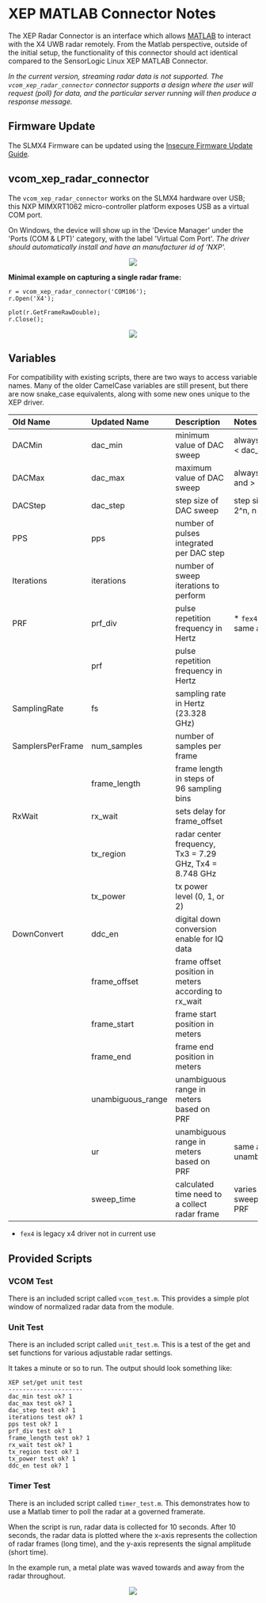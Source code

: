 # XEP MATLAB Connector Notes

The XEP Radar Connector is an interface which allows [MATLAB](https://www.mathworks.com/products/matlab.html)
to interact with the X4 UWB radar remotely. From the Matlab perspective, outside of the initial setup, the 
functionality of this connector should act identical compared to the SensorLogic Linux XEP MATLAB Connector.

_In the current version, streaming radar data is not supported. The `vcom_xep_radar_connector` connector
supports a design where the user will request (poll) for data, and the particular server running will then 
produce a response message._

## Firmware Update
The SLMX4 Firmware can be updated using the [Insecure Firmware Update Guide](../firmware/insecure_fw_update.md).

## vcom_xep_radar_connector
The `vcom_xep_radar_connector` works on the SLMX4 hardware over USB; this NXP MIMXRT1062 micro-controller 
platform exposes USB as a virtual COM port. 

On Windows, the device will show up in the 'Device Manager' under the 'Ports (COM & LPT)' category, with the 
label 'Virtual Com Port'. _The driver should automatically install and have an manufacturer id of 'NXP'._

<p align="center">
  <img src="../images/matlab/virtual_com.png" />
</p>

**Minimal example on capturing a single radar frame:**
```
r = vcom_xep_radar_connector('COM106');
r.Open('X4');

plot(r.GetFrameRawDouble);
r.Close();
```
<p align="center">
  <img src="../images/matlab/basic_capture.png" />
</p>

## Variables

For compatibility with existing scripts, there are two ways to access variable names. Many of the older 
CamelCase variables are still present, but there are now snake_case equivalents, along with some new ones
unique to the XEP driver.

| Old Name         | Updated Name      | Description | Notes |
|:-----------------|:------------------|:------------|:------|
| DACMin           | dac_min           | minimum value of DAC sweep | always set >= 0 and < dac_max |
| DACMax           | dac_max           | maximum value of DAC sweep | always set <= 2047 and > dac_min |
| DACStep          | dac_step          | step size of DAC sweep | step size exponent, 2^n, n = (0,1,2,or 3) |
| PPS              | pps               | number of pulses integrated per DAC step ||
| Iterations       | iterations        | number of sweep iterations to perform ||
| PRF              | prf_div           | pulse repetition frequency in Hertz | * `fex4`'s PRF set is same as prf_div |
|                  | prf               | pulse repetition frequency in Hertz ||
| SamplingRate     | fs                | sampling rate in Hertz (23.328 GHz) ||
| SamplersPerFrame | num_samples       | number of samples per frame ||
|                  | frame_length      | frame length in steps of 96 sampling bins ||
| RxWait           | rx_wait           | sets delay for frame_offset ||
|                  | tx_region         | radar center frequency, Tx3 = 7.29 GHz, Tx4 = 8.748 GHz||
|                  | tx_power          | tx power level (0, 1, or 2) ||
| DownConvert      | ddc_en            | digital down conversion enable for IQ data||
|                  | frame_offset      | frame offset position in meters according to rx_wait||
|                  | frame_start       | frame start position in meters ||
|                  | frame_end         | frame end position in meters ||
|                  | unambiguous_range | unambiguous range in meters based on PRF ||
|                  | ur                | unambiguous range in meters based on PRF | same as unambiguous_range |
|                  | sweep_time        | calculated time need to a collect radar frame | varies based on sweep settings and PRF |

* `fex4` is legacy x4 driver not in current use

## Provided Scripts

### VCOM Test
There is an included script called `vcom_test.m`. This provides a simple plot window of normalized radar 
data from the module.

### Unit Test
There is an included script called `unit_test.m`. This is a test of the get and set functions for various 
adjustable radar settings.

It takes a minute or so to run. The output should look something like:
```
XEP set/get unit test
---------------------
dac_min test ok? 1
dac_max test ok? 1
dac_step test ok? 1
iterations test ok? 1
pps test ok? 1
prf_div test ok? 1
frame_length test ok? 1
rx_wait test ok? 1
tx_region test ok? 1
tx_power test ok? 1
ddc_en test ok? 1
```

### Timer Test
There is an included script called `timer_test.m`. This demonstrates how to use a Matlab timer to poll
the radar at a governed framerate.

When the script is run, radar data is collected for 10 seconds. After 10 seconds, the radar data is 
plotted where the x-axis represents the collection of radar frames (long time), and the y-axis represents
the signal amplitude (short time).

In the example run, a metal plate was waved towards and away from the radar throughout.
<p align="center">
  <img src="../images/matlab/timer_test.png" />
</p>